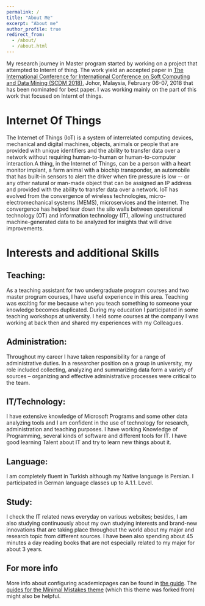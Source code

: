 ```yaml
---
permalink: /
title: "About Me"
excerpt: "About me"
author_profile: true
redirect_from: 
  - /about/
  - /about.html
---
```


My research journey in Master program started by working on a project that attempted to Internt of thing. The work yield an accepted paper in [The International Conference for  International Conference on Soft Computing and Data Mining (SCDM 2018)](https://link.springer.com/conference/scdm), Johor, Malaysia, February 06-07, 2018 that has been nominated for best paper. I was working mainly on the part of this work that focused on Internt of things.

Internet Of Things
======
The Internet of Things (IoT) is a system of interrelated computing devices, mechanical and digital machines, objects, animals or people that are provided with unique identifiers and the ability to transfer data over a network without requiring human-to-human or human-to-computer interaction.A thing, in the Internet of Things, can be a person with a heart monitor implant, a farm animal with a biochip transponder, an automobile that has built-in sensors to alert the driver when tire pressure is low -- or any other natural or man-made object that can be assigned an IP address and provided with the ability to transfer data over a network. IoT has evolved from the convergence of wireless technologies, micro-electromechanical systems (MEMS), microservices and the internet. The convergence has helped tear down the silo walls between operational technology (OT) and information technology (IT), allowing unstructured machine-generated data to be analyzed for insights that will drive improvements.

Interests and additional Skills
======

Teaching:
------
As a teaching assistant for two undergraduate program courses and two master program courses, I have useful experience in this area. Teaching was exciting for me because when you teach something to someone your knowledge becomes duplicated. During my education I participated in some teaching workshops at university. I held some courses at the company I was working at back then and shared my experiences with my Colleagues.

Administration:
------
Throughout my career I have taken responsibility for a range of administrative duties. In a researcher position on a group in university, my role included collecting, analyzing and summarizing data form a variety of sources – organizing and effective administrative processes were critical to the team.

IT/Technology:
------
I have extensive knowledge of Microsoft Programs and some other data analyzing tools and I am confident in the use of technology for research, administration and teaching purposes. I have working Knowledge of Programming, several kinds of software and different tools for IT. I have good learning Talent about IT and try to learn new things about it.

Language:
------
I am completely fluent in Turkish although my Native language is Persian. I participated in German language classes up to A.1.1. Level. 

Study:
------
I check the IT related news everyday on various websites; besides, I am also studying continuously about my own studying interests and brand-new innovations that are taking place throughout the world about my major and research topic from different sources. I have been also spending about 45 minutes a day reading books that are not especially related to my major for about 3 years. 

For more info
------
More info about configuring academicpages can be found in [the guide](https://academicpages.github.io/markdown/). The [guides for the Minimal Mistakes theme](https://mmistakes.github.io/minimal-mistakes/docs/configuration/) (which this theme was forked from) might also be helpful.
